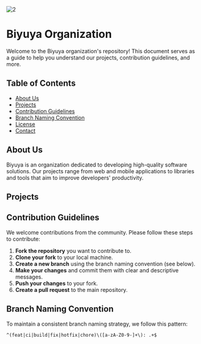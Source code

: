 ![2](https://github.com/BiyuyaApp/.github/assets/43304840/7027ce1c-904d-41d5-91b4-d87d6c86e30d)
# Biyuya Organization
Welcome to the Biyuya organization's repository! This document serves as a guide to help you understand our projects, contribution guidelines, and more.

## Table of Contents

- [About Us](#about-us)
- [Projects](#projects)
- [Contribution Guidelines](#contribution-guidelines)
- [Branch Naming Convention](#branch-naming-convention)
- [License](#license)
- [Contact](#contact)

## About Us

Biyuya is an organization dedicated to developing high-quality software solutions. Our projects range from web and mobile applications to libraries and tools that aim to improve developers' productivity.

## Projects


## Contribution Guidelines

We welcome contributions from the community. Please follow these steps to contribute:

1. **Fork the repository** you want to contribute to.
2. **Clone your fork** to your local machine.
3. **Create a new branch** using the branch naming convention (see below).
4. **Make your changes** and commit them with clear and descriptive messages.
5. **Push your changes** to your fork.
6. **Create a pull request** to the main repository.

## Branch Naming Convention

To maintain a consistent branch naming strategy, we follow this pattern:

```regex
^(feat|ci|build|fix|hotfix|chore)\([a-zA-Z0-9-]+\): .+$
